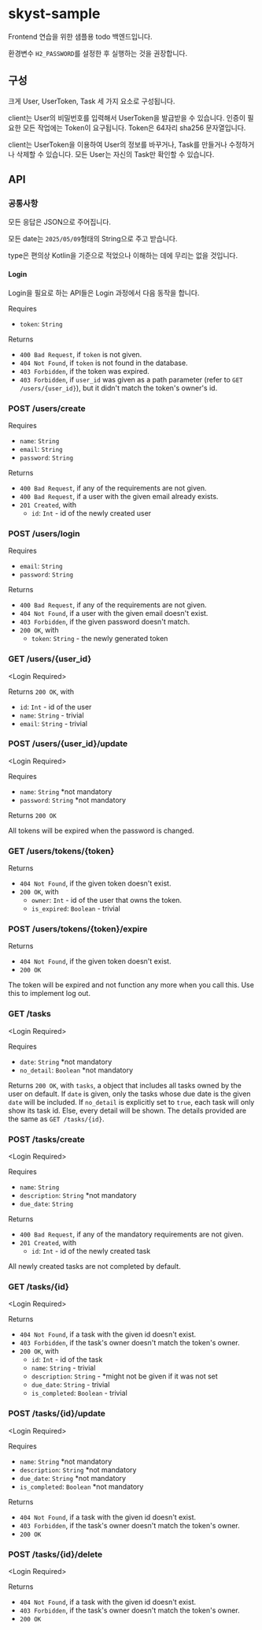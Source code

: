 # skyst-sample

Frontend 연습을 위한 샘플용 todo 백엔드입니다.

환경변수 `H2_PASSWORD`를 설정한 후 실행하는 것을 권장합니다.

## 구성

크게 User, UserToken, Task 세 가지 요소로 구성됩니다.

client는 User의 비밀번호를 입력해서 UserToken을 발급받을 수 있습니다.
인증이 필요한 모든 작업에는 Token이 요구됩니다.
Token은 64자리 sha256 문자열입니다.

client는 UserToken을 이용하여 User의 정보를 바꾸거나, Task를 만들거나 수정하거나 삭제할 수 있습니다.
모든 User는 자신의 Task만 확인할 수 있습니다.

## API
### 공통사항
모든 응답은 JSON으로 주어집니다.

모든 date는 `2025/05/09`형태의 String으로 주고 받습니다.

type은 편의상 Kotlin을 기준으로 적었으나 이해하는 데에 무리는 없을 것입니다.

#### Login

Login을 필요로 하는 API들은 Login 과정에서 다음 동작을 합니다.

Requires 
* `token`: `String`

Returns
* `400 Bad Request`, if `token` is not given.
* `404 Not Found`, if `token` is not found in the database.
* `403 Forbidden`, if the token was expired.
* `403 Forbidden`, if `user_id` was given as a path parameter (refer to `GET /users/{user_id}`), but it didn't match the token's owner's id.

### POST /users/create
Requires
* `name`: `String`
* `email`: `String`
* `password`: `String`

Returns
* `400 Bad Request`, if any of the requirements are not given.
* `400 Bad Request`, if a user with the given email already exists.
* `201 Created`, with
  * `id`: `Int` - id of the newly created user

### POST /users/login
Requires
* `email`: `String`
* `password`: `String`

Returns
* `400 Bad Request`, if any of the requirements are not given.
* `404 Not Found`, if a user with the given email doesn't exist.
* `403 Forbidden`, if the given password doesn't match.
* `200 OK`, with
  * `token`: `String` - the newly generated token

### GET /users/{user_id}
\<Login Required\>

Returns `200 OK`, with
* `id`: `Int` - id of the user
* `name`: `String` - trivial
* `email`: `String` - trivial

### POST /users/{user_id}/update
\<Login Required\>

Requires
* `name`: `String` *not mandatory
* `password`: `String` *not mandatory

Returns `200 OK`

All tokens will be expired when the password is changed.

### GET /users/tokens/{token}
Returns
* `404 Not Found`, if the given token doesn't exist.
* `200 OK`, with
  * `owner`: `Int` - id of the user that owns the token.
  * `is_expired`: `Boolean` - trivial

### POST /users/tokens/{token}/expire
Returns
* `404 Not Found`, if the given token doesn't exist.
* `200 OK`

The token will be expired and not function any more when you call this.
Use this to implement log out.

### GET /tasks
\<Login Required\>

Requires
* `date`: `String` *not mandatory
* `no_detail`: `Boolean` *not mandatory

Returns `200 OK`, with `tasks`, a object that includes all tasks owned by the user on default. 
If `date` is given, only the tasks whose due date is the given `date` will be included.
If `no_detail` is explicitly set to `true`, each task will only show its task id. 
Else, every detail will be shown. The details provided are the same as `GET /tasks/{id}`.

### POST /tasks/create
\<Login Required\>

Requires
* `name`: `String`
* `description`: `String` *not mandatory
* `due_date`: `String`

Returns
* `400 Bad Request`, if any of the mandatory requirements are not given.
* `201 Created`, with
  * `id`: `Int` - id of the newly created task

All newly created tasks are not completed by default.

### GET /tasks/{id}
\<Login Required\>

Returns
* `404 Not Found`, if a task with the given id doesn't exist.
* `403 Forbidden`, if the task's owner doesn't match the token's owner.
* `200 OK`, with
  * `id`: `Int` - id of the task
  * `name`: `String` - trivial
  * `description`: `String` - *might not be given if it was not set
  * `due_date`: `String` - trivial
  * `is_completed`: `Boolean` - trivial

### POST /tasks/{id}/update
\<Login Required\>

Requires
* `name`: `String` *not mandatory
* `description`: `String` *not mandatory
* `due_date`: `String` *not mandatory
* `is_completed`: `Boolean` *not mandatory

Returns
* `404 Not Found`, if a task with the given id doesn't exist.
* `403 Forbidden`, if the task's owner doesn't match the token's owner.
* `200 OK`

### POST /tasks/{id}/delete
\<Login Required\>

Returns
* `404 Not Found`, if a task with the given id doesn't exist.
* `403 Forbidden`, if the task's owner doesn't match the token's owner.
* `200 OK`
